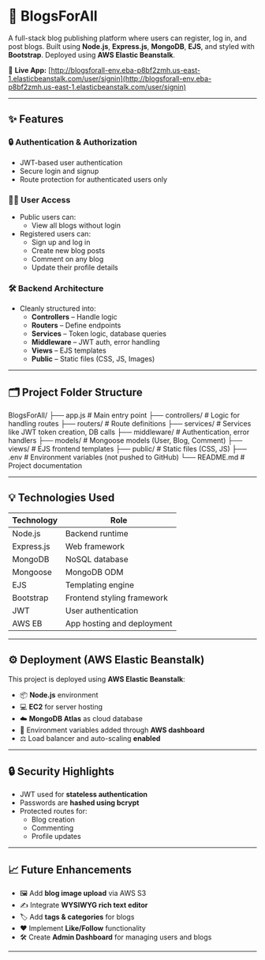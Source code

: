 # 📘 BlogsForAll

A full-stack blog publishing platform where users can register, log in, and post blogs. Built using **Node.js**, **Express.js**, **MongoDB**, **EJS**, and styled with **Bootstrap**. Deployed using **AWS Elastic Beanstalk**.

🔗 **Live App:** [http://blogsforall-env.eba-p8bf2zmh.us-east-1.elasticbeanstalk.com/user/signin](http://blogsforall-env.eba-p8bf2zmh.us-east-1.elasticbeanstalk.com/user/signin)

---

## ✨ Features

### 🔒 Authentication & Authorization
- JWT-based user authentication
- Secure login and signup
- Route protection for authenticated users only

### 🧑‍💻 User Access
- Public users can:
  - View all blogs without login
- Registered users can:
  - Sign up and log in
  - Create new blog posts
  - Comment on any blog
  - Update their profile details

### 🛠️ Backend Architecture
- Cleanly structured into:
  - **Controllers** – Handle logic
  - **Routers** – Define endpoints
  - **Services** – Token logic, database queries
  - **Middleware** – JWT auth, error handling
  - **Views** – EJS templates
  - **Public** – Static files (CSS, JS, Images)

---

## 🗂️ Project Folder Structure
  BlogsForAll/
  ├── app.js # Main entry point
  ├── controllers/ # Logic for handling routes
  ├── routers/ # Route definitions
  ├── services/ # Services like JWT token creation, DB calls
  ├── middleware/ # Authentication, error handlers
  ├── models/ # Mongoose models (User, Blog, Comment)
  ├── views/ # EJS frontend templates
  ├── public/ # Static files (CSS, JS)
  ├── .env # Environment variables (not pushed to GitHub)
  └── README.md # Project documentation



---

## 💡 Technologies Used

| Technology  | Role                        |
|-------------|-----------------------------|
| Node.js     | Backend runtime             |
| Express.js  | Web framework               |
| MongoDB     | NoSQL database              |
| Mongoose    | MongoDB ODM                 |
| EJS         | Templating engine           |
| Bootstrap   | Frontend styling framework  |
| JWT         | User authentication         |
| AWS EB      | App hosting and deployment  |

---

## ⚙️ Deployment (AWS Elastic Beanstalk)

This project is deployed using **AWS Elastic Beanstalk**:

- 📦 **Node.js** environment  
- 💻 **EC2** for server hosting  
- ☁️ **MongoDB Atlas** as cloud database  
- 🔐 Environment variables added through **AWS dashboard**  
- ⚖️ Load balancer and auto-scaling **enabled**

---

## 🔒 Security Highlights

- JWT used for **stateless authentication**
- Passwords are **hashed using bcrypt**
- Protected routes for:
  - Blog creation
  - Commenting
  - Profile updates

---

## 📈 Future Enhancements

- 🖼️ Add **blog image upload** via AWS S3
- ✍️ Integrate **WYSIWYG rich text editor**
- 🏷️ Add **tags & categories** for blogs
- ❤️ Implement **Like/Follow** functionality
- 🛠️ Create **Admin Dashboard** for managing users and blogs

---

